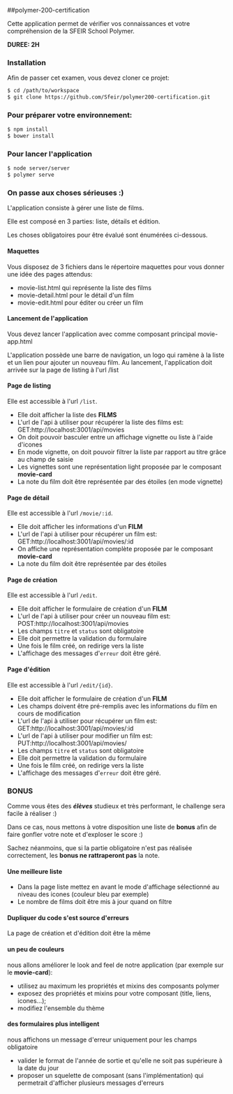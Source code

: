 ##polymer-200-certification

Cette application permet de vérifier vos connaissances et votre compréhension de la SFEIR School Polymer.


**DUREE: 2H**

### Installation

Afin de passer cet examen, vous devez cloner ce projet:

```bash
$ cd /path/to/workspace
$ git clone https://github.com/Sfeir/polymer200-certification.git
```

### Pour préparer votre environnement:

```bash
$ npm install
$ bower install
```

### Pour lancer l'application

```bash
$ node server/server
$ polymer serve
```

### On passe aux choses sérieuses :)

L'application consiste à gérer une liste de films.

Elle est composé en 3 parties: liste, détails et édition.

Les choses obligatoires pour être évalué sont énumérées ci-dessous.

#### Maquettes
Vous disposez de 3 fichiers dans le répertoire maquettes pour vous donner une idée des pages attendus:

* movie-list.html qui représente la liste des films
* movie-detail.html pour le détail d'un film
* movie-edit.html pour éditer ou créer un film

#### Lancement de l'application

Vous devez lancer l'application avec comme composant principal movie-app.html



L'application possède une barre de navigation, un logo qui ramène à la liste et un lien pour ajouter un nouveau film.
Au lancement, l'application doit arrivée sur la page de listing à l'url /list

#### Page de listing

Elle est accessible à l'url `/list`.

* Elle doit afficher la liste des **FILMS**
* L'url de l'api à utiliser pour récupérer la liste des films est: GET:http://localhost:3001/api/movies 
* On doit pouvoir basculer entre un affichage vignette ou liste à l'aide d'icones
* En mode vignette, on doit pouvoir filtrer la liste par rapport au titre grâce au champ de saisie
* Les vignettes sont une représentation light proposée par le composant **movie-card**
* La note du film doit être représentée par des étoiles (en mode vignette)

#### Page de détail

Elle est accessible à l'url `/movie/:id`.

* Elle doit afficher les informations d'un **FILM** 
* L'url de l'api à utiliser pour récupérer un film est: GET:http://localhost:3001/api/movies/:id
* On affiche une représentation complète proposée par le composant **movie-card**
* La note du film doit être représentée par des étoiles

#### Page de création

Elle est accessible à l'url `/edit`.

* Elle doit afficher le formulaire de création d'un **FILM** 
* L'url de l'api à utiliser pour créer un nouveau film est: POST:http://localhost:3001/api/movies 
* Les champs `titre` et `status` sont obligatoire
* Elle doit permettre la validation du formulaire
* Une fois le film créé, on redirige vers la liste
* L'affichage des messages d'`erreur` doit être géré.

#### Page d'édition

Elle est accessible à l'url `/edit/{id}`.

* Elle doit afficher le formulaire de création d'un **FILM**
* Les champs doivent être pré-remplis avec les informations du film en cours de modification
* L'url de l'api à utiliser pour récupérer un film est: GET:http://localhost:3001/api/movies/:id
* L'url de l'api à utiliser pour modifier un film est: PUT:http://localhost:3001/api/movies/
* Les champs `titre` et `status` sont obligatoire
* Elle doit permettre la validation du formulaire
* Une fois le film créé, on redirige vers la liste
* L'affichage des messages d'`erreur` doit être géré.


### BONUS

Comme vous êtes des ***élèves*** studieux et très performant, le challenge sera facile à réaliser :)

Dans ce cas, nous mettons à votre disposition une liste de **bonus** afin de faire gonfler votre note et d'exploser le score :)

Sachez néanmoins, que si la partie obligatoire n'est pas réalisée correctement, les **bonus ne rattraperont pas** la note.

#### Une meilleure liste

* Dans la page liste mettez en avant le mode d'affichage sélectionné au niveau des icones (couleur bleu par exemple)
* Le nombre de films doit être mis à jour quand on filtre

#### Dupliquer du code s'est source d'erreurs

La page de création et d'édition doit être la même

#### un peu de couleurs
nous allons améliorer le look and feel de notre application (par exemple sur le **movie-card**):

* utilisez au maximum les propriétés et mixins des composants polymer
* exposez des propriétés et mixins pour votre composant (title, liens, icones...);
* modifiez l'ensemble du thème


#### des formulaires plus intelligent
nous affichons un message d'erreur uniquement pour les champs obligatoire

* valider le format de  l'année de sortie et qu'elle ne soit pas supérieure à la date du jour 
* proposer un squelette de composant (sans l'implémentation) qui permetrait d'afficher plusieurs messages d'erreurs

